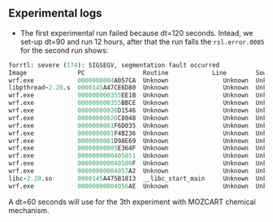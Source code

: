 ## Experimental logs
- The first experimental run failed because dt=120 seconds. Intead, we set-up dt=90 and run 12 hours, after that the run falls the `rsl.error.0005` for the second run shows:

```fortran
forrtl: severe (174): SIGSEGV, segmentation fault occurred
Image              PC                Routine            Line        Source             
wrf.exe            0000000004A057CA  Unknown               Unknown  Unknown
libpthread-2.28.s  0000145A47CE6D80  Unknown               Unknown  Unknown
wrf.exe            000000000355EE1B  Unknown               Unknown  Unknown
wrf.exe            000000000355BBCE  Unknown               Unknown  Unknown
wrf.exe            00000000026D1546  Unknown               Unknown  Unknown
wrf.exe            00000000026C8048  Unknown               Unknown  Unknown
wrf.exe            0000000001F6D035  Unknown               Unknown  Unknown
wrf.exe            0000000001F4B236  Unknown               Unknown  Unknown
wrf.exe            0000000001D98E69  Unknown               Unknown  Unknown
wrf.exe            00000000005E364F  Unknown               Unknown  Unknown
wrf.exe            0000000000405851  Unknown               Unknown  Unknown
wrf.exe            000000000040580F  Unknown               Unknown  Unknown
wrf.exe            00000000004057A2  Unknown               Unknown  Unknown
libc-2.28.so       0000145A475B1813  __libc_start_main     Unknown  Unknown
wrf.exe            00000000004056AE  Unknown               Unknown  Unknown
```

A dt=60 seconds will use for the 3th experiment with MOZCART chemical mechanism.
